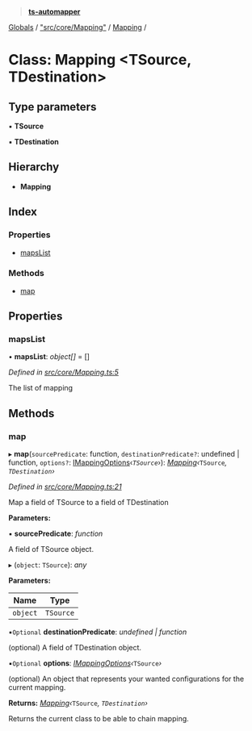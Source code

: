 > **[ts-automapper](../README.md)**

[Globals](../globals.md) / ["src/core/Mapping"](../modules/_src_core_mapping_.md) / [Mapping](_src_core_mapping_.mapping.md) /

# Class: Mapping <**TSource, TDestination**>

## Type parameters

▪ **TSource**

▪ **TDestination**

## Hierarchy

* **Mapping**

## Index

### Properties

* [mapsList](_src_core_mapping_.mapping.md#mapslist)

### Methods

* [map](_src_core_mapping_.mapping.md#map)

## Properties

###  mapsList

• **mapsList**: *object[]* =  []

*Defined in [src/core/Mapping.ts:5](https://github.com/MADEiN83/ts-automapper/blob/bac2dd4/src/core/Mapping.ts#L5)*

The list of mapping

## Methods

###  map

▸ **map**(`sourcePredicate`: function, `destinationPredicate?`: undefined | function, `options?`: [IMappingOptions](../interfaces/_src_core_interface_.imappingoptions.md)‹*`TSource`*›): *[Mapping](_src_core_mapping_.mapping.md)‹*`TSource`*, *`TDestination`*›*

*Defined in [src/core/Mapping.ts:21](https://github.com/MADEiN83/ts-automapper/blob/bac2dd4/src/core/Mapping.ts#L21)*

Map a field of TSource to a field of TDestination

**Parameters:**

▪ **sourcePredicate**: *function*

A field of TSource object.

▸ (`object`: `TSource`): *any*

**Parameters:**

Name | Type |
------ | ------ |
`object` | `TSource` |

▪`Optional`  **destinationPredicate**: *undefined | function*

(optional) A field of TDestination object.

▪`Optional`  **options**: *[IMappingOptions](../interfaces/_src_core_interface_.imappingoptions.md)‹*`TSource`*›*

(optional) An object that represents your wanted configurations for the current mapping.

**Returns:** *[Mapping](_src_core_mapping_.mapping.md)‹*`TSource`*, *`TDestination`*›*

Returns the current class to be able to chain mapping.